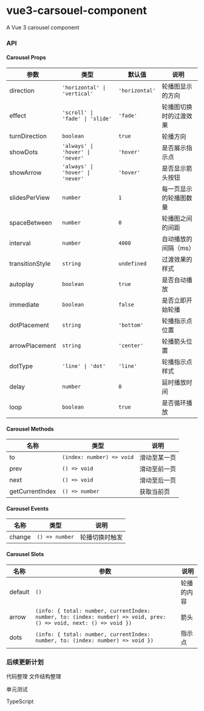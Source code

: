 # vue3-carsouel-component

A Vue 3 carousel component

### API

#### Carousel Props

| 参数            | 类型                             | 默认值         | 说明                   |
| --------------- | -------------------------------- | -------------- | ---------------------- |
| direction       | `'horizontal' \| 'vertical'`     | `'horizontal'` | 轮播图显示的方向       |
| effect          | `'scroll' \| 'fade' \| 'slide'`  | `'fade'`       | 轮播图切换时的过渡效果 |
| turnDirection   | `boolean`                        | `true`         | 轮播方向               |
| showDots        | `'always' \| 'hover' \| 'never'` | `'hover'`      | 是否展示指示点         |
| showArrow       | `'always' \| 'hover' \| 'never'` | `'hover'`      | 是否显示箭头按钮       |
| slidesPerView   | `number`                         | `1`            | 每一页显示的轮播图数量 |
| spaceBetween    | `number`                         | `0`            | 轮播图之间的间距       |
| interval        | `number`                         | `4000`         | 自动播放的间隔（ms）   |
| transitionStyle | `string`                         | `undefined`    | 过渡效果的样式         |
| autoplay        | `boolean`                        | `true`         | 是否自动播放           |
| immediate       | `boolean`                        | `false`        | 是否立即开始轮播       |
| dotPlacement    | `string`                         | `'bottom'`     | 轮播指示点位置         |
| arrowPlacement  | `string`                         | `'center'`     | 轮播箭头位置           |
| dotType         | `'line' \| 'dot'`                | `'line'`       | 轮播指示点样式         |
| delay           | `number`                         | `0`            | 延时播放时间           |
| loop            | `boolean`                        | `true`         | 是否循环播放           |

#### Carousel Methods

| 名称            | 类型                      | 说明         |
| --------------- | ------------------------- | ------------ |
| to              | `(index: number) => void` | 滑动至某一页 |
| prev            | `() => void`              | 滑动至前一页 |
| next            | `() => void`              | 滑动至后一页 |
| getCurrentIndex | `() => number`            | 获取当前页   |

#### Carousel Events

| 名称   | 类型           | 说明           |
| ------ | -------------- | -------------- |
| change | `() => number` | 轮播切换时触发 |

#### Carousel Slots

| 名称 | 参数 | 说明 |
| --- | --- | --- |
| default | `()` | 轮播的内容 |
| arrow | `(info: { total: number, currentIndex: number, to: (index: number) => void, prev: () => void, next: () => void })` | 箭头 |
| dots | `(info: { total: number, currentIndex: number, to: (index: number) => void })` | 指示点 |

### 后续更新计划

代码整理 文件结构整理

单元测试

TypeScript
